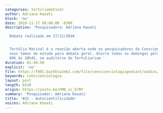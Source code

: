 ```yaml
---
categories: tertuliamatinal
author: Adriana Kauati
block: 'no'
date: 2016-11-27 09:00:00 -0306
description: 'Pesquisadora: Adriana Kauati

  Debate realizado em 27/11/2016


  Tertúlia Matinal é a reunião aberta onde os pesquisadores da Conscienciologia apresentam
  seus temas de estudo para debate geral. Ocorre todos os domingos pela manhã, das
  09h às 10h45, no auditório do Tertuliarium.'
duration: 01:48:50
explicit: 'no'
file: https://f001.backblazeb2.com/file/conscienciologiapodcast/audios/hM0_sc_b7BY.m4a
keywords: conscienciologia
layout: post
length: 6530
origin: https://youtu.be/hM0_sc_b7BY
summary: 'Pesquisador: Adriana Kauati'
title: '#22 - Autocientificidade'
voices: Adriana Kauati
---
```

